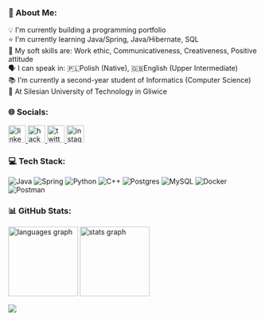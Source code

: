 ### 💫 About Me:
💡 I'm currently building a programming portfolio<br>⭐ I'm currently learning Java/Spring, Java/Hibernate, SQL<br>💭 My soft skills are: Work ethic, Communicativeness, Creativeness, Positive attitude<br>🗣️ I can speak in: 🇵🇱Polish (Native), 🇬🇧English (Upper Intermediate)<br>📚 I'm currently a second-year student of Informatics (Computer Science) <br>🏫 At Silesian University of Technology in Gliwice

### 🌐 Socials:

<div align="left">
  <a href="https://www.linkedin.com/in/tomasz-żogała-129411234/" target="_blank">
    <img src="https://img.shields.io/static/v1?message=LinkedIn&logo=linkedin&label=&color=0077B5&logoColor=white&labelColor=&style=for-the-badge" height="35" alt="linkedin logo"  />
  </a>
  <a href="https://www.hackerrank.com/Tomasz_Zogala" target="_blank">
    <img src="https://img.shields.io/static/v1?message=HackerRank&logo=hackerrank&label=&color=2EC866&logoColor=white&labelColor=&style=for-the-badge" height="35" alt="hackerrank logo"  />
  </a>
  <a href="https://twitter.com/TomaszZogala" target="_blank">
    <img src="https://img.shields.io/static/v1?message=Twitter&logo=twitter&label=&color=1DA1F2&logoColor=white&labelColor=&style=for-the-badge" height="35" alt="twitter logo"  />
  </a>
  <a href="https://instagram.com/Tomasz.Zogala" target="_blank">
  <img src="https://img.shields.io/static/v1?message=Instagram&logo=instagram&label=&color=E4405F&logoColor=white&labelColor=&style=for-the-badge" height="35" alt="instagram logo"  />
  </a>
</div>

### 💻 Tech Stack:

![Java](https://img.shields.io/badge/java-%23ED8B00.svg?style=for-the-badge&logo=java&logoColor=white) ![Spring](https://img.shields.io/badge/spring-%236DB33F.svg?style=for-the-badge&logo=spring&logoColor=white) ![Python](https://img.shields.io/badge/python-yellow?style=for-the-badge&logo=python&logoColor=white) ![C++](https://img.shields.io/badge/c++-%2300599C.svg?style=for-the-badge&logo=c%2B%2B&logoColor=white) ![Postgres](https://img.shields.io/badge/postgres-%23316192.svg?style=for-the-badge&logo=postgresql&logoColor=white) ![MySQL](https://img.shields.io/badge/mysql-1DA1F2.svg?style=for-the-badge&logo=mysql&logoColor=white) ![Docker](https://img.shields.io/badge/docker-%230db7ed.svg?style=for-the-badge&logo=docker&logoColor=white) ![Postman](https://img.shields.io/badge/Postman-FF6C37?style=for-the-badge&logo=postman&logoColor=white)

### 📊 GitHub Stats:

<div align="left">
  <img src="https://github-readme-stats.vercel.app/api/top-langs?username=Tomasz-Zogala&locale=en&hide_title=false&layout=compact&card_width=320&langs_count=4&theme=dracula&hide_border=false" height="140" alt="languages graph"  />
  <img src="https://github-readme-stats.vercel.app/api?username=Tomasz-Zogala&hide_title=false&hide_rank=false&show_icons=true&include_all_commits=true&count_private=true&disable_animations=true&theme=dracula&locale=en&hide_border=false" height="140" alt="stats graph"  />
</div>

[![](https://visitcount.itsvg.in/api?id=Tomasz-Zogala&icon=3&color=10)](https://visitcount.itsvg.in)

